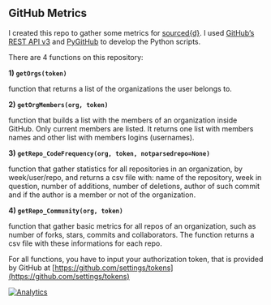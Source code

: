## GitHub Metrics

I created this repo to gather some metrics for [sourced{d}](https://github.com/src-d/).
I used [GitHub’s REST API v3](https://developer.github.com/v3/) and [PyGitHub](http://pygithub.readthedocs.io) to develop the Python scripts.

There are 4 functions on this repository:

**1) `getOrgs(token)`**

function that returns a list of the organizations the user belongs to.


**2) `getOrgMembers(org, token)`**

function that builds a list with the members of an organization inside GitHub. Only current members are listed. It returns one list with members names and other list with members logins (usernames).


**3) `getRepo_CodeFrequency(org, token, notparsedrepo=None)`**

function that gather statistics for all repositories in an organization, by week/user/repo, and returns a csv file with: name of the repository, week in question, number of additions, number of deletions, author of such commit and if the author is a member or not of the organization.

<!--

**4) `uniqueCollabs(token)`**

function that returns the number of unique collaborators of an organization (for all its repos), with the information if the collaborator is a member of the organization or not.
-->

**4) `getRepo_Community(org, token)`**

function that gather basic metrics for all repos of an organization, such as number of forks, stars, commits and collaborators. The function returns a csv file with these informations for each repo.


For all functions, you have to input your authorization token, that is provided by GitHub at [https://github.com/settings/tokens](https://github.com/settings/tokens)

[![Analytics](https://ga-beacon.appspot.com/UA-109670866-1/some-github-metrics/readme?useReferer&utm_source=google&utm_medium=somegithub)](https://github.com/igrigorik/ga-beacon)

